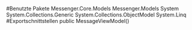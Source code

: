 #Benutzte Pakete
Messenger.Core.Models
Messenger.Models
System
System.Collections.Generic
System.Collections.ObjectModel
System.Linq
#Exportschnittstellen
public MessageViewModel()

